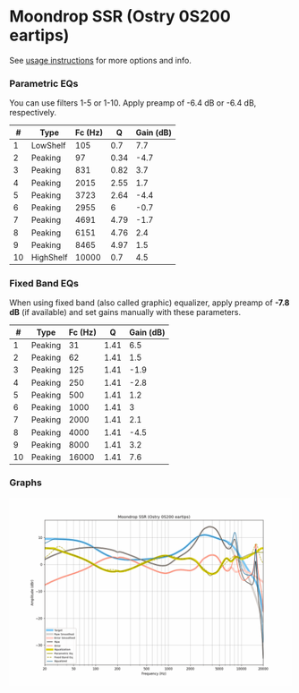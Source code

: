 # Moondrop SSR (Ostry 0S200 eartips)
See [usage instructions](https://github.com/jaakkopasanen/AutoEq#usage) for more options and info.

### Parametric EQs
You can use filters 1-5 or 1-10. Apply preamp of -6.4 dB or -6.4 dB, respectively.

|   # | Type      |   Fc (Hz) |    Q |   Gain (dB) |
|-----|-----------|-----------|------|-------------|
|   1 | LowShelf  |       105 | 0.7  |         7.7 |
|   2 | Peaking   |        97 | 0.34 |        -4.7 |
|   3 | Peaking   |       831 | 0.82 |         3.7 |
|   4 | Peaking   |      2015 | 2.55 |         1.7 |
|   5 | Peaking   |      3723 | 2.64 |        -4.4 |
|   6 | Peaking   |      2955 | 6    |        -0.7 |
|   7 | Peaking   |      4691 | 4.79 |        -1.7 |
|   8 | Peaking   |      6151 | 4.76 |         2.4 |
|   9 | Peaking   |      8465 | 4.97 |         1.5 |
|  10 | HighShelf |     10000 | 0.7  |         4.5 |

### Fixed Band EQs
When using fixed band (also called graphic) equalizer, apply preamp of **-7.8 dB** (if available) and set gains manually with these parameters.

|   # | Type    |   Fc (Hz) |    Q |   Gain (dB) |
|-----|---------|-----------|------|-------------|
|   1 | Peaking |        31 | 1.41 |         6.5 |
|   2 | Peaking |        62 | 1.41 |         1.5 |
|   3 | Peaking |       125 | 1.41 |        -1.9 |
|   4 | Peaking |       250 | 1.41 |        -2.8 |
|   5 | Peaking |       500 | 1.41 |         1.2 |
|   6 | Peaking |      1000 | 1.41 |         3   |
|   7 | Peaking |      2000 | 1.41 |         2.1 |
|   8 | Peaking |      4000 | 1.41 |        -4.5 |
|   9 | Peaking |      8000 | 1.41 |         3.2 |
|  10 | Peaking |     16000 | 1.41 |         7.6 |

### Graphs
![](./Moondrop%20SSR%20(Ostry%200S200%20eartips).png)
